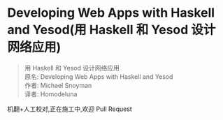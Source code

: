 # Developing Web Apps with Haskell and Yesod(用 Haskell 和 Yesod 设计网络应用)

> 用 Haskell 和 Yesod 设计网络应用  
> 原名: Developing Web Apps with Haskell and Yesod  
> 作者: Michael Snoyman  
> 译者: Homodeluna

机翻+人工校对,正在施工中,欢迎 Pull Request